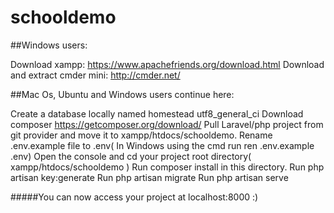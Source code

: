 # schooldemo
##Windows users:

Download xampp: https://www.apachefriends.org/download.html
Download and extract cmder mini: http://cmder.net/

##Mac Os, Ubuntu and Windows users continue here:

Create a database locally named homestead utf8_general_ci
Download composer https://getcomposer.org/download/
Pull Laravel/php project from git provider and move it to xampp/htdocs/schooldemo.
Rename .env.example file to .env( In Windows using the cmd run ren .env.example .env)
Open the console and cd your project root directory( xampp/htdocs/schooldemo )
Run composer install in this directory.
Run php artisan key:generate
Run php artisan migrate
Run php artisan serve

#####You can now access your project at localhost:8000 :)
